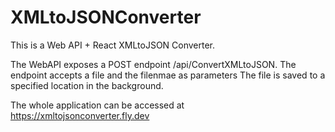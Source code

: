 # XMLtoJSONConverter

This is a Web API + React XMLtoJSON Converter. 

The WebAPI exposes a POST endpoint /api/ConvertXMLtoJSON. 
The endpoint accepts a file and the filenmae as parameters
The file is saved to a specified location in the background.

The whole application can be accessed at https://xmltojsonconverter.fly.dev
